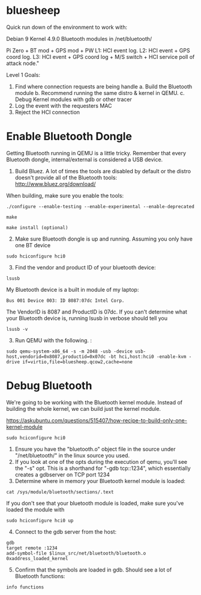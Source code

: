 # bluesheep
Quick run down of the environment to work with:

Debian 9
Kernel 4.9.0
Bluetooth modules in /net/bluetooth/

Pi Zero + BT mod + GPS mod + PW
L1: HCI event log.
L2: HCI event + GPS coord log.
L3: HCI event + GPS coord log + M/S switch + HCI service poll of attack node."

Level 1 Goals: 

1. Find where connection requests are being handle
    a. Build the Bluetooth module 
    b. Recommend running the same distro & kernel in QEMU.
    c. Debug Kernel modules with gdb or other tracer
2. Log the event with the requesters MAC
3. Reject the HCI connection

# Enable Bluetooth Dongle

Getting Bluetooth running in QEMU is a little tricky. Remember that every Bluetooth dongle, internal/external is considered a USB device.

1. Build Bluez. A lot of times the tools are disabled by default or the distro doesn't provide all of the Bluetooth tools: http://www.bluez.org/download/

When building, make sure you enable the tools:
```
./configure --enable-testing --enable-experimental --enable-deprecated

make

make install (optional)
```

2. Make sure Bluetooth dongle is up and running. Assuming you only have one BT device
```
sudo hciconfigure hci0
```

3. Find the vendor and product ID of your bluetooth device:
```
lsusb
```
My Bluetooth device is a built in module of my laptop:
```
Bus 001 Device 003: ID 8087:07dc Intel Corp.
```
The VendorID is 8087 and ProductID is 07dc.
If you can't determine what your Bluetooth device is, running lsusb in verbose should tell you
```
lsusb -v
```

3. Run QEMU with the following. :
```
sudo qemu-system-x86_64 -s -m 2048 -usb -device usb-host,vendorid=0x8087,productid=0x07dc -bt hci,host:hci0 -enable-kvm -drive if=virtio,file=bluesheep.qcow2,cache=none
```

# Debug Bluetooth 

We're going to be working with the Bluetooth kernel module. Instead of building the whole kernel, we can build just the kernel module.

https://askubuntu.com/questions/515407/how-recipe-to-build-only-one-kernel-module
```
sudo hciconfigure hci0
```

1. Ensure you have the "bluetooth.o" object file in the source under "/net/bluetooth/" in the linux source you used.
2. If you look at one of the opts during the execution of qemu, you'll see the "-s" opt. This is a shorthand for "-gdb tcp::1234", which essentially creates a gdbserver on TCP port 1234
3. Determine where in memory your Bluetooth kernel module is loaded:
```
cat /sys/module/bluetooth/sections/.text
```
If you don't see that your bluetooth module is loaded, make sure you've loaded the module with
```
sudo hciconfigure hci0 up
```  
4. Connect to the gdb server from the host:
```
gdb
target remote :1234
add-symbol-file $linux_src/net/bluetooth/bluetooth.o 0xaddress_loaded_kernel
```
5. Confirm that the symbols are loaded in gdb. Should see a lot of Bluetooth functions:
```
info functions
````


